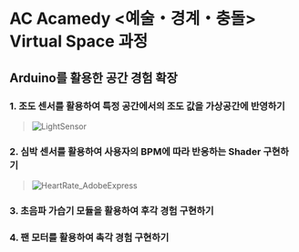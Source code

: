 # AC Acamedy <예술・경계・충돌> Virtual Space 과정


  ## Arduino를 활용한 공간 경험 확장


   ### 1. 조도 센서를 활용하여 특정 공간에서의 조도 값을 가상공간에 반영하기
    
   > ![LightSensor](https://user-images.githubusercontent.com/79912862/178089445-dabce5cb-918c-4291-b51c-e2593aa46711.gif)
       

   ### 2. 심박 센서를 활용하여 사용자의 BPM에 따라 반응하는 Shader 구현하기
   
   > ![HeartRate_AdobeExpress](https://user-images.githubusercontent.com/79912862/178100534-c2d5c280-8ef4-4227-92b0-d72167b19acb.gif)
   
  
   ### 3. 초음파 가습기 모듈을 활용하여 후각 경험 구현하기 
   ### 4. 팬 모터를 활용하여 촉각 경험 구현하기
